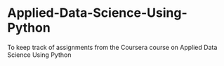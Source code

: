 # Applied-Data-Science-Using-Python
To keep track of assignments from the Coursera course on Applied Data Science Using Python
